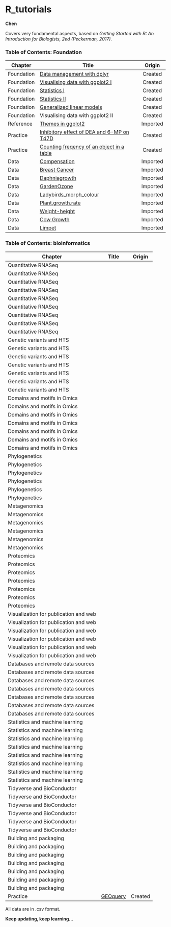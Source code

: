 # R_tutorials
**Chen**

Covers very fundamental aspects, based on *Getting Started with R: An Introduction for Biologists, 2ed (Peckerman, 2017).* 

### Table of Contents: Foundation
| Chapter    | Title                                     | Origin   |
| ---------- | ----------------------------------------- |:--------:| 
| Foundation | [Data management with dplyr](https://github.com/liuchen37/R_tutorials/blob/main/Foundation:%20Data%20management%20with%20dplyr.r)     | Created  |
| Foundation | [Visualising data with ggplot2 I](https://github.com/liuchen37/R_tutorials/blob/main/Foundation:%20Visualising%20data%20with%20ggplot2%20I.r) | Created  |
| Foundation | [Statistics I](https://github.com/liuchen37/R_tutorials/blob/main/Foundation:%20Statistics%20I.r)      | Created  |
| Foundation | [Statistics II](https://github.com/liuchen37/R_tutorials/blob/main/Foundation:%20Statistics%20II.r)    | Created  |
| Foundation | [Generalized linear models](https://github.com/liuchen37/R_tutorials/blob/main/Foundation:%20Generalized%20linear%20models)     | Created  |
| Foundation | Visualising data with ggplot2 II          | Created  |
| Reference  | [Themes in ggplot2](https://github.com/liuchen37/R_tutorials/blob/main/Reference:%20Themes%20in%20ggplot2.r)        | Imported |
| Practice   | [Inhibitory effect of DEA and 6-MP on T47D](https://github.com/liuchen37/R_tutorials/blob/main/Practice:%20Inhibitory%20effect%20of%20DEA%20and%206-MP%20on%20T47D.r) | Created  |
| Practice   | [Counting freqency of an object in a table](https://github.com/liuchen37/R_tutorials/blob/main/Practice:%20Counting%20freqency%20of%20an%20object%20in%20a%20table.r) | Created  |
| Data       | [Compensation](https://github.com/liuchen37/R_tutorials/blob/main/compensation.csv)                    | Imported |
| Data       | [Breast Cancer](https://github.com/liuchen37/R_tutorials/blob/main/BC.csv)      | Imported |
| Data       | [Daphniagrowth](https://github.com/liuchen37/R_tutorials/blob/main/Daphniagrowth.csv)            | Imported |
| Data       | [GardenOzone](https://github.com/liuchen37/R_tutorials/blob/main/GardenOzone.csv)                    | Imported |
| Data       | [Ladybirds_morph_colour](https://github.com/liuchen37/R_tutorials/blob/main/ladybirds_morph_colour.csv)           | Imported |
| Data       | [Plant.growth.rate](https://github.com/liuchen37/R_tutorials/blob/main/plant.growth.rate.csv)         | Imported |
| Data       | [Weight-height](https://github.com/liuchen37/R_tutorials/blob/main/weight-height.csv)                   | Imported |
| Data       | [Cow Growth](https://github.com/liuchen37/R_tutorials/blob/main/growth.csv)          | Imported |
| Data       | [Limpet](https://github.com/liuchen37/R_tutorials/blob/main/limpet.csv)    | Imported |


### Table of Contents: bioinformatics
| Chapter    | Title     | Origin   |
| ---------- | ----------------------------------------- |:--------:| 
| Quantitative RNASeq | 
| Quantitative RNASeq | 
| Quantitative RNASeq | 
| Quantitative RNASeq | 
| Quantitative RNASeq | 
| Quantitative RNASeq | 
| Quantitative RNASeq | 
| Quantitative RNASeq | 
| Quantitative RNASeq | 
| Genetic variants and HTS |
| Genetic variants and HTS |
| Genetic variants and HTS |
| Genetic variants and HTS |
| Genetic variants and HTS |
| Genetic variants and HTS |
| Genetic variants and HTS |
| Domains and motifs in Omics |
| Domains and motifs in Omics |
| Domains and motifs in Omics |
| Domains and motifs in Omics |
| Domains and motifs in Omics |
| Domains and motifs in Omics |
| Domains and motifs in Omics |
| Phylogenetics |
| Phylogenetics |
| Phylogenetics |
| Phylogenetics |
| Phylogenetics |
| Phylogenetics |
| Metagenomics |
| Metagenomics |
| Metagenomics |
| Metagenomics |
| Metagenomics |
| Metagenomics |
| Proteomics |
| Proteomics |
| Proteomics |
| Proteomics |
| Proteomics |
| Proteomics |
| Proteomics |
| Visualization for publication and web |
| Visualization for publication and web |
| Visualization for publication and web |
| Visualization for publication and web |
| Visualization for publication and web |
| Visualization for publication and web |
| Databases and remote data sources |
| Databases and remote data sources |
| Databases and remote data sources |
| Databases and remote data sources |
| Databases and remote data sources |
| Databases and remote data sources |
| Databases and remote data sources |
| Statistics and machine learning |
| Statistics and machine learning |
| Statistics and machine learning |
| Statistics and machine learning |
| Statistics and machine learning |
| Statistics and machine learning |
| Statistics and machine learning |
| Statistics and machine learning |
| Tidyverse and BioConductor |
| Tidyverse and BioConductor |
| Tidyverse and BioConductor |
| Tidyverse and BioConductor |
| Tidyverse and BioConductor |
| Tidyverse and BioConductor |
| Building and packaging |
| Building and packaging |
| Building and packaging |
| Building and packaging |
| Building and packaging |
| Building and packaging |
| Building and packaging |
| Practice   | [GEOquery](https://github.com/liuchen37/R_tutorials/blob/main/Practice:%20GEOquery.r)               | Created  |

All data are in .csv format.

**Keep updating, keep learning...**
